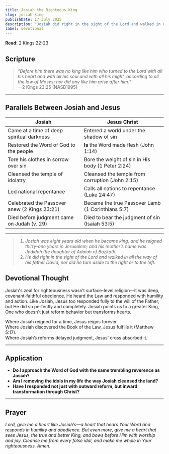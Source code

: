 ```yaml
---
title: Josiah the Righteous King
slug: josiah-king
publishDate: 17 July 2025
description: "Josiah did right in the sight of the Lord and walked in all the way of his father David.  A picture of the life of Jesus Christ the Son of God"
label: devotional
---
```


**Read:** 2 Kings 22-23

## Scripture

> *“Before him there was no king like him who turned to the Lord with all his heart and with all his soul and with all his might, according to all the law of Moses; nor did any like him arise after him.”*  
> —2 Kings 23:25 (NASB1995)

---

## Parallels Between Josiah and Jesus

| **Josiah** | **Jesus Christ** |
|-----------|------------------|
| Came at a time of deep spiritual darkness | Entered a world under the shadow of sin |
| Restored the Word of God to the people | **Is** the Word made flesh (John 1:14) |
| Tore his clothes in sorrow over sin | Bore the weight of sin in His body (1 Peter 2:24) |
| Cleansed the temple of idolatry | Cleansed the temple from corruption (John 2:15) |
| Led national repentance | Calls all nations to repentance (Luke 24:47) |
| Celebrated the Passover anew (2 Kings 23:21) | Became the true Passover Lamb (1 Corinthians 5:7) |
| Died before judgment came on Judah (v. 29) | Died to bear the judgment of sin (Isaiah 53:5) |

---

> 1. *Josiah was eight years old when he became king, and he reigned thirty-one years in Jerusalem; and his mother’s name was Jedidah the daughter of Adaiah of Bozkath.*  
> 2. *He did right in the sight of the Lord and walked in all the way of his father David, nor did he turn aside to the right or to the left.*

## Devotional Thought

Josiah's zeal for righteousness wasn’t surface-level religion—it was deep, covenant-faithful obedience. He heard the Law and responded with humility and action. Like Josiah, Jesus too responded fully to the will of the Father, but He did so perfectly and completely. Josiah points us to a greater King, One who doesn't just reform behavior but transforms hearts.

Where Josiah reigned for a time, Jesus reigns forever.  
Where Josiah discovered the Book of the Law, Jesus fulfills it (Matthew 5:17).  
Where Josiah’s reforms delayed judgment, Jesus’ cross absorbed it.

---

## Application

- **Do I approach the Word of God with the same trembling reverence as Josiah?**
- **Am I removing the idols in my life the way Josiah cleansed the land?**
- **Have I responded not just with outward reform, but inward transformation through Christ?**

---

## Prayer

*Lord, give me a heart like Josiah’s—a heart that hears Your Word and responds in humility and obedience. But even more, give me a heart that sees Jesus, the true and better King, and bows before Him with worship and joy. Cleanse me from every false idol, and make me whole in Your righteousness. Amen.*
